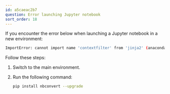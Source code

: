 ```yaml
---
id: a5caeac2b7
question: Error launching Jupyter notebook
sort_order: 18
---
```


If you encounter the error below when launching a Jupyter notebook in a new environment:

```bash
ImportError: cannot import name 'contextfilter' from 'jinja2' (anaconda\lib\site-packages\jinja2\__init__.py)
```

Follow these steps:

1. Switch to the main environment.
2. Run the following command:

   ```bash
   pip install nbconvert --upgrade
   ```